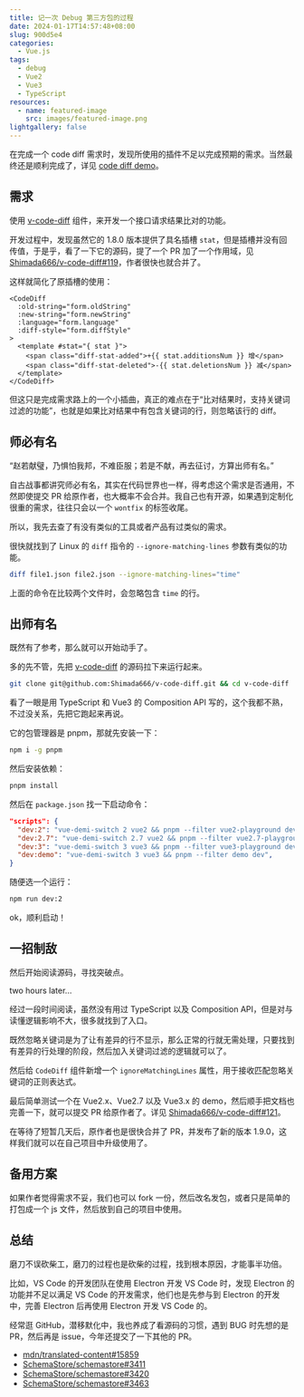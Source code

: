 ```yaml
---
title: 记一次 Debug 第三方包的过程
date: 2024-01-17T14:57:48+08:00
slug: 900d5e4
categories:
  - Vue.js
tags:
  - debug
  - Vue2
  - Vue3
  - TypeScript
resources:
  - name: featured-image
    src: images/featured-image.png
lightgallery: false
---
```


在完成一个 code diff 需求时，发现所使用的插件不足以完成预期的需求。当然最终还是顺利完成了，详见 [code diff demo](https://lruihao.github.io/vue-el-demo/#/code-diff)。

<!--more-->

## 需求

使用 [v-code-diff](https://github.com/Shimada666/v-code-diff) 组件，来开发一个接口请求结果比对的功能。

开发过程中，发现虽然它的 1.8.0 版本提供了具名插槽 `stat`，但是插槽并没有回传值，于是乎，看了一下它的源码，提了一个 PR 加了一个作用域，见 [Shimada666/v-code-diff#119](https://github.com/Shimada666/v-code-diff/pull/119)，作者很快也就合并了。

这样就简化了原插槽的使用：

```vue
<CodeDiff
  :old-string="form.oldString"
  :new-string="form.newString"
  :language="form.language"
  :diff-style="form.diffStyle"
>
  <template #stat="{ stat }">
    <span class="diff-stat-added">+{{ stat.additionsNum }} 增</span>
    <span class="diff-stat-deleted">-{{ stat.deletionsNum }} 减</span>
  </template>
</CodeDiff>
```

但这只是完成需求路上的一个小插曲，真正的难点在于“比对结果时，支持关键词过滤的功能”，也就是如果比对结果中有包含关键词的行，则忽略该行的 diff。

## 师必有名

“赵若献璧，乃惧怕我邦，不难臣服；若是不献，再去征讨，方算出师有名。”

自古战事都讲究师必有名，其实在代码世界也一样，得考虑这个需求是否通用，不然即使提交 PR 给原作者，也大概率不会合并。我自己也有开源，如果遇到定制化很重的需求，往往只会以一个 `wontfix` 的标签收尾。

所以，我先去查了有没有类似的工具或者产品有过类似的需求。

很快就找到了 Linux 的 `diff` 指令的 `--ignore-matching-lines` 参数有类似的功能。

```bash
diff file1.json file2.json --ignore-matching-lines="time"
```

上面的命令在比较两个文件时，会忽略包含 `time` 的行。

## 出师有名

既然有了参考，那么就可以开始动手了。

多的先不管，先把 [v-code-diff](https://github.com/Shimada666/v-code-diff) 的源码拉下来运行起来。

```bash
git clone git@github.com:Shimada666/v-code-diff.git && cd v-code-diff
```

看了一眼是用 TypeScript 和 Vue3 的 Composition API 写的，这个我都不熟，不过没关系，先把它跑起来再说。

它的包管理器是 pnpm，那就先安装一下：

```bash
npm i -g pnpm
```

然后安装依赖：

```bash
pnpm install
```

然后在 `package.json` 找一下启动命令：

```json
"scripts": {
  "dev:2": "vue-demi-switch 2 vue2 && pnpm --filter vue2-playground dev",
  "dev:2.7": "vue-demi-switch 2.7 vue2 && pnpm --filter vue2.7-playground dev",
  "dev:3": "vue-demi-switch 3 vue3 && pnpm --filter vue3-playground dev",
  "dev:demo": "vue-demi-switch 3 vue3 && pnpm --filter demo dev",
}
```

随便选一个运行：

```bash
npm run dev:2
```

ok，顺利启动！

## 一招制敌

然后开始阅读源码，寻找突破点。

two hours later...

经过一段时间阅读，虽然没有用过 TypeScript 以及 Composition API，但是对与读懂逻辑影响不大，很多就找到了入口。

既然忽略关键词是为了让有差异的行不显示，那么正常的行就无需处理，只要找到有差异的行处理的阶段，然后加入关键词过滤的逻辑就可以了。

然后给 `CodeDiff` 组件新增一个 `ignoreMatchingLines` 属性，用于接收匹配忽略关键词的正则表达式。

最后简单测试一个在 Vue2.x、Vue2.7 以及 Vue3.x 的 demo，然后顺手把文档也完善一下，就可以提交 PR 给原作者了。详见 [Shimada666/v-code-diff#121](https://github.com/Shimada666/v-code-diff/pull/121)。

在等待了短暂几天后，原作者也是很快合并了 PR，并发布了新的版本 1.9.0，这样我们就可以在自己项目中升级使用了。

## 备用方案

如果作者觉得需求不妥，我们也可以 fork 一份，然后改名发包，或者只是简单的打包成一个 js 文件，然后放到自己的项目中使用。

## 总结

磨刀不误砍柴工，磨刀的过程也是砍柴的过程，找到根本原因，才能事半功倍。

比如，VS Code 的开发团队在使用 Electron 开发 VS Code 时，发现 Electron 的功能并不足以满足 VS Code 的开发需求，他们也是先参与到 Electron 的开发中，完善 Electron 后再使用 Electron 开发 VS Code 的。

经常逛 GitHub，潜移默化中，我也养成了看源码的习惯，遇到 BUG 时先想的是 PR，然后再是 issue，今年还提交了一下其他的 PR。

- [mdn/translated-content#15859](https://github.com/mdn/translated-content/pull/15859)
- [SchemaStore/schemastore#3411](https://github.com/SchemaStore/schemastore/pull/3411)
- [SchemaStore/schemastore#3420](https://github.com/SchemaStore/schemastore/pull/3420)
- [SchemaStore/schemastore#3463](https://github.com/SchemaStore/schemastore/pull/3463)
